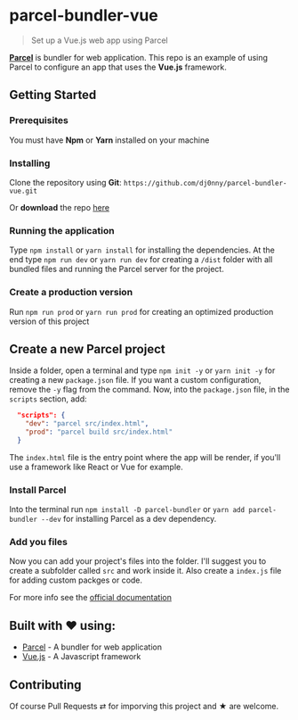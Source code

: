 # parcel-bundler-vue

> Set up a Vue.js web app using Parcel

__[Parcel](https://parceljs.org/)__ is bundler for web application. This repo is an example of using Parcel to configure an app that uses the __Vue.js__ framework.

## Getting Started

### Prerequisites

You must have __Npm__ or __Yarn__ installed on your machine

### Installing

Clone the repository using __Git__:
`https://github.com/dj0nny/parcel-bundler-vue.git`

Or __download__ the repo [here](https://github.com/dj0nny/parcel-bundler-vue/archive/dev.zip)

### Running the application

Type `npm install` or `yarn install` for installing the dependencies. At the end type `npm run dev` or `yarn run dev` for creating a `/dist` folder with all bundled files and running the Parcel server for the project.

### Create a production version

Run `npm run prod` or `yarn run prod` for creating an optimized production version of this project

## Create a new Parcel project

Inside a folder, open a terminal and type `npm init -y` or `yarn init -y` for creating a new `package.json` file. If you want a custom configuration, remove the `-y` flag from the command. Now, into the `package.json` file, in the `scripts` section, add:
```json
  "scripts": {
    "dev": "parcel src/index.html",
    "prod": "parcel build src/index.html"
  }
```

The `index.html` file is the entry point where the app will be render, if you'll use a framework like React or Vue for example.

### Install Parcel

Into the terminal run `npm install -D parcel-bundler` or `yarn add parcel-bundler --dev` for installing Parcel as a dev dependency.

### Add you files

Now you can add your project's files into the folder. I'll suggest you to create a subfolder called `src` and work inside it.
Also create a `index.js` file for adding custom packges or code.

For more info see the [official documentation](https://parceljs.org/)

## Built with ❤ using:

* [Parcel](https://vuejs.org/) - A bundler for web application
* [Vue.js](https://vuejs.org/) - A Javascript framework


## Contributing

Of course Pull Requests ⇄ for imporving this project and ★ are welcome.